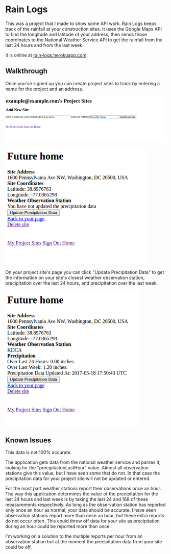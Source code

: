 # Rain Logs

This was a project that I made to show some API work. Rain Logs keeps track of the rainfall at your construction sites. It uses the Google Maps API to find the longitude and latitude of your address, then sends those coordinates to the National Weather Service API to get the rainfall from the last 24 hours and from the last week.

It is online at [rain-logs.herokuapp.com](http://rain-logs.herokuapp.com).

## Walkthrough

Once you've signed up you can create project sites to track by entering a name for the project and an address.

![new project screenshot](https://github.com/SamuelLangenfeld/rain_logs/blob/master/app/assets/images/rain_logs_new_project.png?raw=true "new project screenshot")

![unpopulated project screenshot](https://github.com/SamuelLangenfeld/rain_logs/blob/master/app/assets/images/rain-logs-site-unpopulated.png?raw=true "unpopulated project screenshot")

On your project site's page you can click "Updata Precipitation Data" to get the information on your site's closest weather observation station, precipitation over the last 24 hours, and precipitation over the last week.

![populated project screenshot](https://github.com/SamuelLangenfeld/rain_logs/blob/master/app/assets/images/rain-logs-site-populated.png?raw=true "populated project screensho")

## Known Issues

This data is not 100% accurate.

The application gets data from the national weather service and parses it, looking for the "precipitaitonLastHour" value. Almost all observation stations give this value, but I have seen some that do not. In that case the precipitation data for your project site will not be updated or entered.

For the most part weather stations report their observations once an hour. The way this application determines the value of the precipitation for the last 24 hours and last week is by taking the last 24 and 168 of these measurements respectively. As long as the observation station has reported only once an hour as normal, your data should be accurate. I have seen observation stations report more than once an hour, but these extra reports do not occur often. This could throw off data for your site as precipitation during an hour could be reported more than once.

I'm working on a solution to the multiple reports per hour from an observation station but at the moment the precipitation data from your site could be off.
